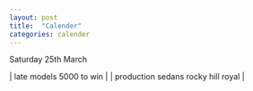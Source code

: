 ```yaml
---
layout: post
title:  "Calender"
categories: calender
---
```


<div class="calender__heading">
Saturday 25th March
</div>

| late models 5000 to win |
| production sedans rocky hill royal |

